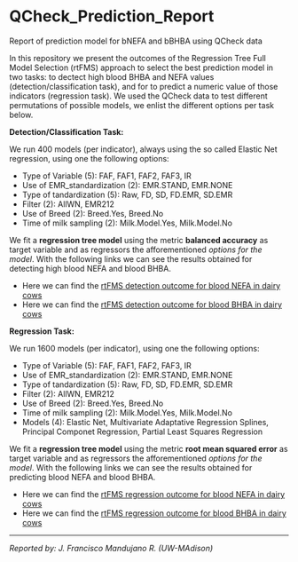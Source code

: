 # QCheck_Prediction_Report
Report of prediction model for bNEFA and bBHBA using QCheck data

In this repository we present the outcomes of the Regression Tree Full Model Selection (rtFMS) approach to select the best prediction model in two tasks: to dectect high blood BHBA and NEFA values (detection/classification task), and for to predict a numeric value of those indicators (regression task). We used the QCheck data to test different permutations of possible models, we enlist the different options per task below.

__Detection/Classification Task:__

We run 400 models (per indicator), always using the so called Elastic Net regression, using one the following options:

- Type of Variable (5): FAF, FAF1, FAF2, FAF3, IR
- Use of EMR_standardization (2): EMR.STAND, EMR.NONE
- Type of tandardization (5): Raw, FD, SD, FD.EMR, SD.EMR
- Filter (2): AllWN, EMR212
- Use of Breed (2): Breed.Yes, Breed.No
- Time of milk sampling (2): Milk.Model.Yes, Milk.Model.No

We fit a __regression tree model__ using the metric __balanced accuracy__ as target variable and as regressors the afforementioned _options for the model_. With the following links we can see the results obtained for detecting high blood NEFA and blood BHBA.

- Here we can find the [rtFMS detection outcome for blood NEFA in dairy cows](https://github.com/JFMandujanoR/QCheck_Prediction_Report/blob/master/rtFMS_NEFA.md)
- Here we can find the [rtFMS detection outcome for blood BHBA in dairy cows](https://github.com/JFMandujanoR/QCheck_Prediction_Report/blob/master/rtFMS_BHBA.md)

__Regression Task:__

We run 1600 models (per indicator), using one the following options:

- Type of Variable (5): FAF, FAF1, FAF2, FAF3, IR
- Use of EMR_standardization (2): EMR.STAND, EMR.NONE
- Type of tandardization (5): Raw, FD, SD, FD.EMR, SD.EMR
- Filter (2): AllWN, EMR212
- Use of Breed (2): Breed.Yes, Breed.No
- Time of milk sampling (2): Milk.Model.Yes, Milk.Model.No
- Models (4): Elastic Net, Multivariate Adaptative Regression Splines, Principal Componet Regression, Partial Least Squares Regression

We fit a __regression tree model__ using the metric __root mean squared error__ as target variable and as regressors the afforementioned _options for the model_. With the following links we can see the results obtained for predicting blood NEFA and blood BHBA.

- Here we can find the [rtFMS regression outcome for blood NEFA in dairy cows](https://github.com/JFMandujanoR/QCheck_Prediction_Report/blob/master/rtFMS_NEFA_numeric.md)
- Here we can find the [rtFMS regression outcome for blood BHBA in dairy cows](https://github.com/JFMandujanoR/QCheck_Prediction_Report/blob/master/rtFMS_BHBA_numeric.md)

__________________________________________________________________________________________________________________________
_Reported by: J. Francisco Mandujano R. (UW-MAdison)_
